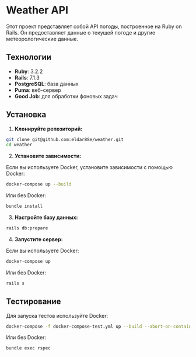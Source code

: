 # Weather API

Этот проект представляет собой API погоды, построенное на Ruby on Rails. Он предоставляет данные о текущей погоде и другие метеорологические данные.

## Технологии

- **Ruby**: 3.2.2
- **Rails**: 7.1.3
- **PostgreSQL**: база данных
- **Puma**: веб-сервер
- **Good Job**: для обработки фоновых задач

## Установка

1. **Клонируйте репозиторий:**

```bash
git clone git@github.com:eldar88e/weather.git
cd weather
 ```
2. **Установите зависимости:**

Если вы используете Docker, установите зависимости с помощью Docker:
```bash
docker-compose up --build
```
   
Или без Docker:
 ```bash
 bundle install
```
   
3. **Настройте базу данных:**
 ```bash
 rails db:prepare
 ```

4. **Запустите сервер:**

Если вы используете Docker:
```bash
docker-compose up
```
Или без Docker:
```bash
rails s
```

## Тестирование

Для запуска тестов используйте Docker:
```bash
docker-compose -f docker-compose-test.yml up --build --abort-on-container-exit
```

Или без Docker:
```bash
bundle exec rspec
```